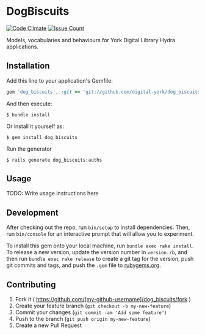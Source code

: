 # DogBiscuits

[![Code Climate](https://codeclimate.com/github/digital-york/dog_biscuits/badges/gpa.svg)](https://codeclimate.com/github/digital-york/dog_biscuits)
[![Issue Count](https://codeclimate.com/github/digital-york/dog_biscuits/badges/issue_count.svg)](https://codeclimate.com/github/digital-york/dog_biscuits)


Models, vocabularies and behaviours for York Digital Library Hydra applications.


## Installation

Add this line to your application's Gemfile:

```ruby
gem 'dog_biscuits', :git => 'git://github.com/digital-york/dog_biscuits.git', branch: 'hyrax_jal'
```

And then execute:

    $ bundle install

Or install it yourself as:

    $ gem install dog_biscuits

Run the generator

    $ rails generate dog_biscuits:auths

## Usage

TODO: Write usage instructions here

## Development

After checking out the repo, run `bin/setup` to install dependencies. Then, run `bin/console` for an interactive prompt that will allow you to experiment.

To install this gem onto your local machine, run `bundle exec rake install`. To release a new version, update the version number in `version.rb`, and then run `bundle exec rake release` to create a git tag for the version, push git commits and tags, and push the `.gem` file to [rubygems.org](https://rubygems.org).

## Contributing

1. Fork it ( https://github.com/[my-github-username]/dog_biscuits/fork )
2. Create your feature branch (`git checkout -b my-new-feature`)
3. Commit your changes (`git commit -am 'Add some feature'`)
4. Push to the branch (`git push origin my-new-feature`)
5. Create a new Pull Request